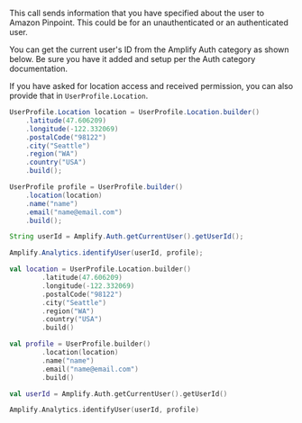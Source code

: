 This call sends information that you have specified about the user to Amazon Pinpoint. This could be for an unauthenticated or an authenticated user.

You can get the current user's ID from the Amplify Auth category as shown below. Be sure you have it added and setup per the Auth category documentation.

If you have asked for location access and received permission, you can also provide that in `UserProfile.Location`.

<amplify-block-switcher>
<amplify-block name="Java">

```java
UserProfile.Location location = UserProfile.Location.builder()
    .latitude(47.606209)
    .longitude(-122.332069)
    .postalCode("98122")
    .city("Seattle")
    .region("WA")
    .country("USA")
    .build();

UserProfile profile = UserProfile.builder()
    .location(location)
    .name("name")
    .email("name@email.com")
    .build();

String userId = Amplify.Auth.getCurrentUser().getUserId();

Amplify.Analytics.identifyUser(userId, profile);
```

</amplify-block>
<amplify-block name="Kotlin">

```kotlin
val location = UserProfile.Location.builder()
        .latitude(47.606209)
        .longitude(-122.332069)
        .postalCode("98122")
        .city("Seattle")
        .region("WA")
        .country("USA")
        .build()

val profile = UserProfile.builder()
        .location(location)
        .name("name")
        .email("name@email.com")
        .build()

val userId = Amplify.Auth.getCurrentUser().getUserId()

Amplify.Analytics.identifyUser(userId, profile)
```

</amplify-block>
</amplify-block-switcher>
